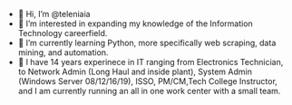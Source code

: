- 👋 Hi, I’m @teleniaia
- 👀 I’m interested in expanding my knowledge of the Information Technology careerfield.
- 🌱 I’m currently learning Python, more specifically web scraping, data mining, and automation. 
- 🌱 I have 14 years experinece in IT ranging from Electronics Technician, to Network Admin (Long Haul and inside plant), 
  System Admin (Windows Server 08/12/16/19), ISSO, PM/CM,Tech College Instructor, and I am currently running an all in one work center with a small team. 


<!---
teleniaia/teleniaia is a ✨ special ✨ repository because its `README.md` (this file) appears on your GitHub profile.
You can click the Preview link to take a look at your changes.
--->
